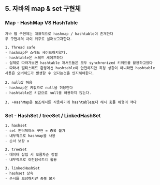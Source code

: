 ## 5. 자바의 map & set 구현체

### Map - HashMap VS HashTable
```
자바 맵 구현체는 대표적으로 hashmap / hashtable이 존재한다
두 구현체의 차이 위주로 살펴보고자한다.

1. Thread safe
- hashmap은 스레드 세이프하지않다.
- hashtable은 스레드 세이프하다
- 실제로 따라가보면 hashtable 매서드들은 모두 synchronized 키워드를 활용하고있다
- 따라서 멀티스레드 환경에선 hashtable이 안전하지만 특정 상황이 아니라면 hashtable 사용은 오버헤드가 발생할 수 있다는것을 인지해야한다.

2. null값 허용 
- hashmap은 키값으로 null을 허용한다
- hashtable은 키값으로 null을 허용하지 않는다.

3. ⭐️HashMap은 보조해시를 사용하기에 hashtable보다 해시 충돌 위험이 적다

```

### Set - HashSet / treeSet / LinkedHashSet
```
1. hashset
- set 인터페이스 구현 = 중복 불가
- 내부적으로 hashmap을 사용
- 순서 보장 x

2. treeSet
- 데이터 삽입 시 오름차순 정렬
- 내부적으로 이진탐색트리 활용

3. linkedHashSet
- hashset 상속
- 순서를 보장하지만 중복 불가


```
